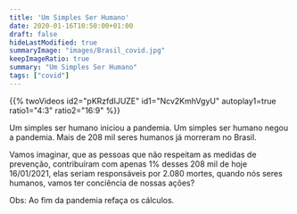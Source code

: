 ```yaml
---
title: 'Um Simples Ser Humano'
date: 2020-01-16T10:50:00+01:00
draft: false
hideLastModified: true
summaryImage: "images/Brasil_covid.jpg"
keepImageRatio: true
summary: "Um Simples Ser Humano"
tags: ["covid"]
---
```


{{% twoVideos id2="pKRzfdIJUZE" id1="Ncv2KmhVgyU" autoplay1=true ratio1="4:3" ratio2="16:9" %}}

Um simples ser humano iniciou a pandemia.
Um simples ser humano negou a pandemia.
Mais de 208 mil seres humanos já morreram no Brasil. 

Vamos imaginar, que as pessoas que não respeitam
as medidas de prevenção, contribuíram com apenas 1%
desses 208 mil de hoje 16/01/2021, elas seriam responsáveis
por 2.080 mortes, quando nós seres humanos, vamos ter conciência
de nossas ações?

Obs: Ao fim da pandemia refaça os cálculos.
